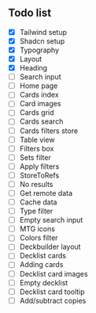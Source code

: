 ## Todo list

- [x] Tailwind setup
- [x] Shadcn setup
- [x] Typography
- [x] Layout
- [x] Heading
- [ ] Search input
- [ ] Home page
- [ ] Cards index
- [ ] Card images
- [ ] Cards grid
- [ ] Cards search
- [ ] Cards filters store
- [ ] Table view
- [ ] Filters box
- [ ] Sets filter
- [ ] Apply filters
- [ ] StoreToRefs
- [ ] No results
- [ ] Get remote data
- [ ] Cache data
- [ ] Type filter
- [ ] Empty search input
- [ ] MTG icons
- [ ] Colors filter
- [ ] Deckbuilder layout
- [ ] Decklist cards
- [ ] Adding cards
- [ ] Decklist card images
- [ ] Empty decklist
- [ ] Decklist card tooltip
- [ ] Add/subtract copies
